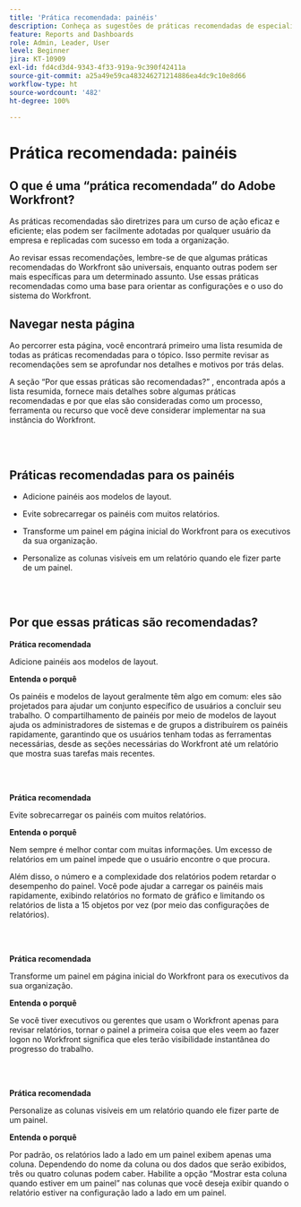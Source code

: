 ```yaml
---
title: 'Prática recomendada: painéis'
description: Conheça as sugestões de práticas recomendadas de especialistas do Adobe Workfront para configurar, gerenciar e usar os painéis do Workfront.
feature: Reports and Dashboards
role: Admin, Leader, User
level: Beginner
jira: KT-10909
exl-id: fd4cd3d4-9343-4f33-919a-9c390f42411a
source-git-commit: a25a49e59ca483246271214886ea4dc9c10e8d66
workflow-type: ht
source-wordcount: '482'
ht-degree: 100%

---
```


# Prática recomendada: painéis

## O que é uma “prática recomendada” do Adobe Workfront?

As práticas recomendadas são diretrizes para um curso de ação eficaz e eficiente; elas podem ser facilmente adotadas por qualquer usuário da empresa e replicadas com sucesso em toda a organização.

Ao revisar essas recomendações, lembre-se de que algumas práticas recomendadas do Workfront são universais, enquanto outras podem ser mais específicas para um determinado assunto. Use essas práticas recomendadas como uma base para orientar as configurações e o uso do sistema do Workfront.

## Navegar nesta página

Ao percorrer esta página, você encontrará primeiro uma lista resumida de todas as práticas recomendadas para o tópico. Isso permite revisar as recomendações sem se aprofundar nos detalhes e motivos por trás delas.

A seção “Por que essas práticas são recomendadas?” , encontrada após a lista resumida, fornece mais detalhes sobre algumas práticas recomendadas e por que elas são consideradas como um processo, ferramenta ou recurso que você deve considerar implementar na sua instância do Workfront.

</br>
</br>

## Práticas recomendadas para os painéis

* Adicione painéis aos modelos de layout.

* Evite sobrecarregar os painéis com muitos relatórios.

* Transforme um painel em página inicial do Workfront para os executivos da sua organização.

* Personalize as colunas visíveis em um relatório quando ele fizer parte de um painel.


</br>
</br>


## Por que essas práticas são recomendadas?

**Prática recomendada**

Adicione painéis aos modelos de layout.

**Entenda o porquê**

Os painéis e modelos de layout geralmente têm algo em comum: eles são projetados para ajudar um conjunto específico de usuários a concluir seu trabalho. O compartilhamento de painéis por meio de modelos de layout ajuda os administradores de sistemas e de grupos a distribuírem os painéis rapidamente, garantindo que os usuários tenham todas as ferramentas necessárias, desde as seções necessárias do Workfront até um relatório que mostra suas tarefas mais recentes.

</br>
</br>

**Prática recomendada**

Evite sobrecarregar os painéis com muitos relatórios.

**Entenda o porquê**

Nem sempre é melhor contar com muitas informações. Um excesso de relatórios em um painel impede que o usuário encontre o que procura.

Além disso, o número e a complexidade dos relatórios podem retardar o desempenho do painel. Você pode ajudar a carregar os painéis mais rapidamente, exibindo relatórios no formato de gráfico e limitando os relatórios de lista a 15 objetos por vez (por meio das configurações de relatórios).

</br>
</br>

**Prática recomendada**

Transforme um painel em página inicial do Workfront para os executivos da sua organização.

**Entenda o porquê**

Se você tiver executivos ou gerentes que usam o Workfront apenas para revisar relatórios, tornar o painel a primeira coisa que eles veem ao fazer logon no Workfront significa que eles terão visibilidade instantânea do progresso do trabalho.

</br>
</br>

**Prática recomendada**

Personalize as colunas visíveis em um relatório quando ele fizer parte de um painel.

**Entenda o porquê**

Por padrão, os relatórios lado a lado em um painel exibem apenas uma coluna. Dependendo do nome da coluna ou dos dados que serão exibidos, três ou quatro colunas podem caber. Habilite a opção “Mostrar esta coluna quando estiver em um painel” nas colunas que você deseja exibir quando o relatório estiver na configuração lado a lado em um painel.
